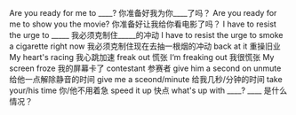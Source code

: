Are you ready for me to ____? 你准备好我为你____了吗？ Are you ready for me to show you the movie? 你准备好让我给你看电影了吗？
I have to resist the urge to _____  我必须克制住_____的冲动   I have to resist the urge to smoke a cigarette right now  我必须克制住现在去抽一根烟的冲动
back at it 重操旧业
My heart's racing 我心跳加速
freak out 慌张 I‘m freaking out 我很慌张
My screen froze 我的屏幕卡了
contestant 参赛者
give him a second on unmute 给他一点解除静音的时间
give me a sceond/minute 给我几秒/分钟的时间
take your/his time  你/他不用着急
speed it up 快点
what's up with ____?  ____ 是什么情况？
